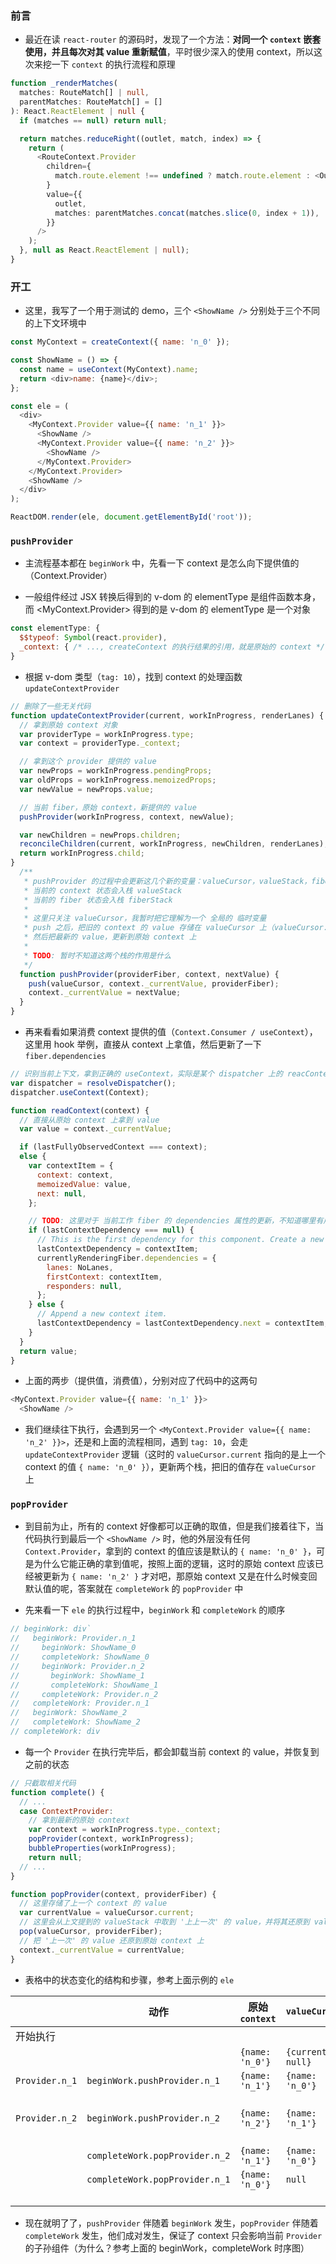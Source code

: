 ### 前言

- 最近在读 `react-router` 的源码时，发现了一个方法：**对同一个 `context` 嵌套使用，并且每次对其 value 重新赋值**，平时很少深入的使用 context，所以这次来挖一下 `context` 的执行流程和原理

```ts
function _renderMatches(
  matches: RouteMatch[] | null,
  parentMatches: RouteMatch[] = []
): React.ReactElement | null {
  if (matches == null) return null;

  return matches.reduceRight((outlet, match, index) => {
    return (
      <RouteContext.Provider
        children={
          match.route.element !== undefined ? match.route.element : <Outlet />
        }
        value={{
          outlet,
          matches: parentMatches.concat(matches.slice(0, index + 1)),
        }}
      />
    );
  }, null as React.ReactElement | null);
}
```

### 开工

- 这里，我写了一个用于测试的 demo，三个 `<ShowName />` 分别处于三个不同的上下文环境中

```js
const MyContext = createContext({ name: 'n_0' });

const ShowName = () => {
  const name = useContext(MyContext).name;
  return <div>name: {name}</div>;
};

const ele = (
  <div>
    <MyContext.Provider value={{ name: 'n_1' }}>
      <ShowName />
      <MyContext.Provider value={{ name: 'n_2' }}>
        <ShowName />
      </MyContext.Provider>
    </MyContext.Provider>
    <ShowName />
  </div>
);

ReactDOM.render(ele, document.getElementById('root'));
```

### `pushProvider`

- 主流程基本都在 `beginWork` 中，先看一下 context 是怎么向下提供值的（Context.Provider）

- 一般组件经过 JSX 转换后得到的 v-dom 的 elementType 是组件函数本身，而 <MyContext.Provider> 得到的是 v-dom 的 elementType 是一个对象

```js
const elementType: {
  $$typeof: Symbol(react.provider),
  _context: { /* ..., createContext 的执行结果的引用，就是原始的 context */ }
}
```

- 根据 v-dom 类型（`tag: 10`），找到 context 的处理函数 `updateContextProvider`

```js
// 删除了一些无关代码
function updateContextProvider(current, workInProgress, renderLanes) {
  // 拿到原始 context 对象
  var providerType = workInProgress.type;
  var context = providerType._context;

  // 拿到这个 provider 提供的 value
  var newProps = workInProgress.pendingProps;
  var oldProps = workInProgress.memoizedProps;
  var newValue = newProps.value;

  // 当前 fiber，原始 context，新提供的 value
  pushProvider(workInProgress, context, newValue);

  var newChildren = newProps.children;
  reconcileChildren(current, workInProgress, newChildren, renderLanes);
  return workInProgress.child;
}
  /**
   * pushProvider 的过程中会更新这几个新的变量：valueCursor，valueStack，fiberStack
   * 当前的 context 状态会入栈 valueStack
   * 当前的 fiber 状态会入栈 fiberStack
   *
   * 这里只关注 valueCursor，我暂时把它理解为一个 全局的 临时变量
   * push 之后，把旧的 context 的 value 存储在 valueCursor 上（valueCursor.current）
   * 然后把最新的 value，更新到原始 context 上
   *
   * TODO: 暂时不知道这两个栈的作用是什么
   */
  function pushProvider(providerFiber, context, nextValue) {
    push(valueCursor, context._currentValue, providerFiber);
    context._currentValue = nextValue;
  }
}
```

- 再来看看如果消费 context 提供的值（`Context.Consumer / useContext`），这里用 hook 举例，直接从 context 上拿值，然后更新了一下 `fiber.dependencies`

```js
// 识别当前上下文，拿到正确的 useContext，实际是某个 dispatcher 上的 reacContext，一起康康
var dispatcher = resolveDispatcher();
dispatcher.useContext(Context);

function readContext(context) {
  // 直接从原始 context 上拿到 value
  var value = context._currentValue;

  if (lastFullyObservedContext === context);
  else {
    var contextItem = {
      context: context,
      memoizedValue: value,
      next: null,
    };

    // TODO: 这里对于 当前工作 fiber 的 dependencies 属性的更新，不知道哪里有用到
    if (lastContextDependency === null) {
      // This is the first dependency for this component. Create a new list.
      lastContextDependency = contextItem;
      currentlyRenderingFiber.dependencies = {
        lanes: NoLanes,
        firstContext: contextItem,
        responders: null,
      };
    } else {
      // Append a new context item.
      lastContextDependency = lastContextDependency.next = contextItem;
    }
  }
  return value;
}
```

- 上面的两步（提供值，消费值），分别对应了代码中的这两句

```js
<MyContext.Provider value={{ name: 'n_1' }}>
  <ShowName />
```

- 我们继续往下执行，会遇到另一个 `<MyContext.Provider value={{ name: 'n_2' }}>`，还是和上面的流程相同，遇到 `tag: 10`，会走 `updateContextProvider` 逻辑（这时的 `valueCursor.current` 指向的是上一个 context 的值 `{ name: 'n_0' }`），更新两个栈，把旧的值存在 `valueCursor` 上

### `popProvider`

- 到目前为止，所有的 context 好像都可以正确的取值，但是我们接着往下，当代码执行到最后一个 `<ShowName />` 时，他的外层没有任何 `Context.Provider`，拿到的 context 的值应该是默认的 `{ name: 'n_0' }`，可是为什么它能正确的拿到值呢，按照上面的逻辑，这时的原始 context 应该已经被更新为 `{ name: 'n_2' }` 才对吧，那原始 context 又是在什么时候变回默认值的呢，答案就在 `completeWork` 的 `popProvider` 中

- 先来看一下 `ele` 的执行过程中，`beginWork` 和 `completeWork` 的顺序

```js
// beginWork: div`
//   beginWork: Provider.n_1
//     beginWork: ShowName_0
//     completeWork: ShowName_0
//     beginWork: Provider.n_2
//       beginWork: ShowName_1
//       completeWork: ShowName_1
//     completeWork: Provider.n_2
//   completeWork: Provider.n_1
//   beginWork: ShowName_2
//   completeWork: ShowName_2
// completeWork: div
```

- 每一个 `Provider` 在执行完毕后，都会卸载当前 context 的 value，并恢复到之前的状态

```js
// 只截取相关代码
function complete() {
  // ...
  case ContextProvider:
    // 拿到最新的原始 context
    var context = workInProgress.type._context;
    popProvider(context, workInProgress);
    bubbleProperties(workInProgress);
    return null;
  // ...
}

function popProvider(context, providerFiber) {
  // 这里存储了上一个 context 的 value
  var currentValue = valueCursor.current;
  // 这里会从上文提到的 valueStack 中取到 '上上一次' 的 value，并将其还原到 valueCursor 上
  pop(valueCursor, providerFiber);
  // 把 '上一次' 的 value 还原到原始 context 上
  context._currentValue = currentValue;
}
```

- 表格中的状态变化的结构和步骤，参考上面示例的 `ele`

|                | 动作                           | 原始 `context`   | `valueCursor`     | 最近上层 `Provider` | `ShowName.useContext` |
| -------------- | ------------------------------ | ---------------- | ----------------- | ------------------- | --------------------- |
| 开始执行       |                                | <img width=200/> | <img width=200/>  |                     |
|                |                                | `{name: 'n_0'}`  | `{current: null}` |                     |                       |
| `Provider.n_1` | `beginWork.pushProvider.n_1`   | `{name: 'n_1'}`  | `{name: 'n_0'}`   |                     |                       |
|                |                                |                  |                   | `Provider.n_1`      | `{name: 'n_1'}`       |
| `Provider.n_2` | `beginWork.pushProvider.n_2`   | `{name: 'n_2'}`  | `{name: 'n_1'}`   |                     |                       |
|                |                                |                  |                   | `Provider.n_2`      | `{name: 'n_2'}`       |
|                | `completeWork.popProvider.n_2` | `{name: 'n_1'}`  | `{name: 'n_0'}`   |                     |                       |
|                | `completeWork.popProvider.n_1` | `{name: 'n_0'}`  | `null`            |                     |                       |
|                |                                |                  |                   | `null`              | `{name: 'n_0'}`       |

- 现在就明了了，`pushProvider` 伴随着 `beginWork` 发生，`popProvider` 伴随着 `completeWork` 发生，他们成对发生，保证了 context 只会影响当前 `Provider` 的子孙组件（为什么？参考上面的 beginWork，completeWork 时序图）
